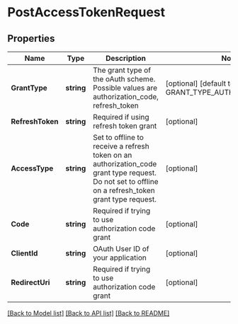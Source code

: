 # PostAccessTokenRequest

## Properties

Name | Type | Description | Notes
------------ | ------------- | ------------- | -------------
**GrantType** | **string** | The grant type of the oAuth scheme. Possible values are authorization_code, refresh_token | [optional] [default to GRANT_TYPE_AUTHORIZATION_CODE]
**RefreshToken** | **string** | Required if using refresh token grant | [optional] 
**AccessType** | **string** | Set to offline to receive a refresh token on an authorization_code grant type request. Do not set to offline on a refresh_token grant type request. | [optional] 
**Code** | **string** | Required if trying to use authorization code grant | [optional] 
**ClientId** | **string** | OAuth User ID of your application | [optional] 
**RedirectUri** | **string** | Required if trying to use authorization code grant | [optional] 

[[Back to Model list]](../README.md#documentation-for-models) [[Back to API list]](../README.md#documentation-for-api-endpoints) [[Back to README]](../README.md)


